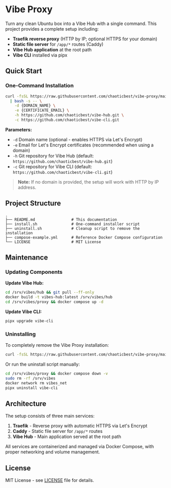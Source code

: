 # Vibe Proxy

Turn any clean Ubuntu box into a Vibe Hub with a single command. This project provides a complete setup including:

- **Traefik reverse proxy** (HTTP by IP; optional HTTPS for your domain)
- **Static file server** for `/app/*` routes (Caddy)
- **Vibe Hub application** at the root path
- **Vibe CLI** installed via pipx

## Quick Start

### One-Command Installation

```bash
curl -fsSL https://raw.githubusercontent.com/chaoticbest/vibe-proxy/main/install.sh \
  | bash -s -- \
    -d {DOMAIN_NAME} \
    -e {CERTIFICATE_EMAIL} \
    -h https://github.com/chaoticbest/vibe-hub.git \
    -c https://github.com/chaoticbest/vibe-cli.git
```

**Parameters:**

- `-d` Domain name (optional - enables HTTPS via Let's Encrypt)
- `-e` Email for Let's Encrypt certificates (recommended when using a domain)
- `-h` Git repository for Vibe Hub (default: `https://github.com/chaoticbest/vibe-hub.git`)
- `-c` Git repository for Vibe CLI (default: `https://github.com/chaoticbest/vibe-cli.git`)

> **Note:** If no domain is provided, the setup will work with HTTP by IP address.

## Project Structure

```
.
├── README.md                # This documentation
├── install.sh               # One-command installer script
├── uninstall.sh             # Cleanup script to remove the installation
├── compose-example.yml      # Reference Docker Compose configuration
└── LICENSE                  # MIT License
```

## Maintenance

### Updating Components

**Update Vibe Hub:**

```bash
cd /srv/vibes/hub && git pull --ff-only
docker build -t vibes-hub:latest /srv/vibes/hub
cd /srv/vibes/proxy && docker compose up -d
```

**Update Vibe CLI:**

```bash
pipx upgrade vibe-cli
```

### Uninstalling

To completely remove the Vibe Proxy installation:

```bash
curl -fsSL https://raw.githubusercontent.com/chaoticbest/vibe-proxy/main/uninstall.sh | bash
```

Or run the uninstall script manually:

```bash
cd /srv/vibes/proxy && docker compose down -v
sudo rm -rf /srv/vibes
docker network rm vibes_net
pipx uninstall vibe-cli
```

## Architecture

The setup consists of three main services:

1. **Traefik** - Reverse proxy with automatic HTTPS via Let's Encrypt
2. **Caddy** - Static file server for `/app/*` routes
3. **Vibe Hub** - Main application served at the root path

All services are containerized and managed via Docker Compose, with proper networking and volume management.

## License

MIT License - see [LICENSE](LICENSE) file for details.

